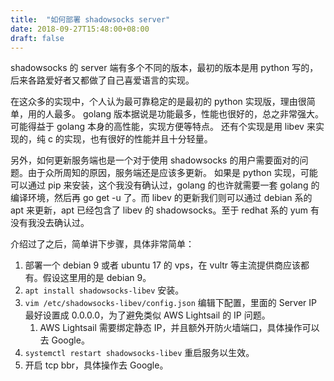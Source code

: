 ```yaml
---
title:  "如何部署 shadowsocks server"
date: 2018-09-27T15:48:00+08:00
draft: false
---
```


shadowsocks 的 server 端有多个不同的版本，最初的版本是用 python 写的，后来各路爱好者又都做了自己喜爱语言的实现。

在这众多的实现中，个人认为最可靠稳定的是最初的 python 实现版，理由很简单，用的人最多。
golang 版本据说是功能最多，性能也很好的，总之非常强大。可能得益于 golang 本身的高性能，实现方便等特点。
还有个实现是用 libev 来实现的，纯 c 的实现，也有很好的性能并且十分轻量。

另外，如何更新服务端也是一个对于使用 shadowsocks 的用户需要面对的问题。由于众所周知的原因，服务端还是应该多更新。
如果是 python 实现，可能可以通过 pip 来安装，这个我没有确认过，golang 的也许就需要一套 golang 的编译环境，然后再
go get -u 了。而 libev 的更新我们则可以通过 debian 系的 apt 来更新，apt 已经包含了 libev 的 shadowsocks。至于
redhat 系的 yum 有没有我没去确认过。

介绍过了之后，简单讲下步骤，具体非常简单：

1. 部署一个 debian 9 或者 ubuntu 17 的 vps，在 vultr 等主流提供商应该都有。假设这里用的是 debian 9。
1. `apt install shadowsocks-libev` 安装。
1. `vim /etc/shadowsocks-libev/config.json` 编辑下配置，里面的 Server IP 最好设置成 0.0.0.0，为了避免类似 AWS Lightsail 的 IP 问题。
    1. AWS Lightsail 需要绑定静态 IP，并且额外开防火墙端口，具体操作可以去 Google。
1. `systemctl restart shadowsocks-libev` 重启服务以生效。
1. 开启 tcp bbr，具体操作去 Google。
